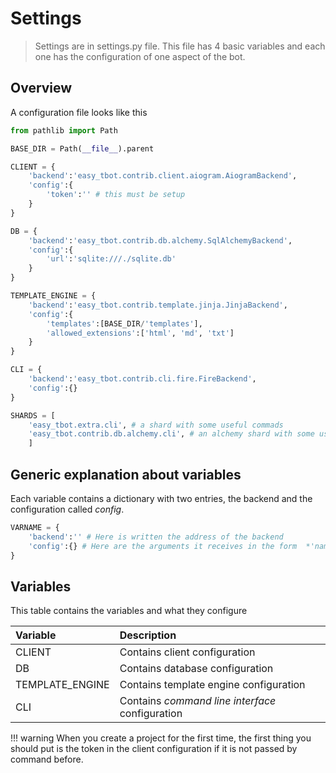 # Settings

>Settings are in settings.py file. This file has 4 basic variables and each one has the configuration of one aspect of the bot.

## Overview

A configuration file looks like this

```python hl_lines="5 12 19 27 32"
from pathlib import Path

BASE_DIR = Path(__file__).parent

CLIENT = {
    'backend':'easy_tbot.contrib.client.aiogram.AiogramBackend',
    'config':{
        'token':'' # this must be setup
    }
}

DB = {
    'backend':'easy_tbot.contrib.db.alchemy.SqlAlchemyBackend',
    'config':{
        'url':'sqlite:///./sqlite.db'
    }
}

TEMPLATE_ENGINE = {
    'backend':'easy_tbot.contrib.template.jinja.JinjaBackend',
    'config':{
        'templates':[BASE_DIR/'templates'],
        'allowed_extensions':['html', 'md', 'txt']
    }
}

CLI = {
    'backend':'easy_tbot.contrib.cli.fire.FireBackend',
    'config':{}
}

SHARDS = [
    'easy_tbot.extra.cli', # a shard with some useful commads 
    'easy_tbot.contrib.db.alchemy.cli', # an alchemy shard with some useful commands
    ]
```

## Generic explanation about variables

Each variable contains a dictionary with two entries, the backend and the configuration called *config*.

```python hl_lines="2 3" 
VARNAME = {
    'backend':'' # Here is written the address of the backend
    'config':{} # Here are the arguments it receives in the form  *'name': value*
}
```

## Variables

This table contains the variables and what they configure

| Variable           | Description                                     |
| :----------        | :-----------------------------------            |
| CLIENT             | Contains client configuration                   |
| DB                 | Contains database configuration                 |
| TEMPLATE_ENGINE    | Contains template engine configuration          |
| CLI                | Contains *command line interface* configuration |

!!! warning
    When you create a project for the first time, the first thing you should put is the token in the client configuration if it is not passed by command before.

